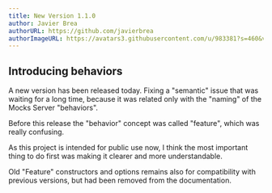 ```yaml
---
title: New Version 1.1.0
author: Javier Brea
authorURL: https://github.com/javierbrea
authorImageURL: https://avatars3.githubusercontent.com/u/983381?s=460&v=4
---
```


## Introducing behaviors

A new version has been released today. Fixing a "semantic" issue that was waiting for a long time, because it was related only with the "naming" of the Mocks Server "behaviors".

Before this release the "behavior" concept was called "feature", which was really confusing.

As this project is intended for public use now, I think the most important thing to do first was making it clearer and more understandable.

Old "Feature" constructors and options remains also for compatibility with previous versions, but had been removed from the documentation.
